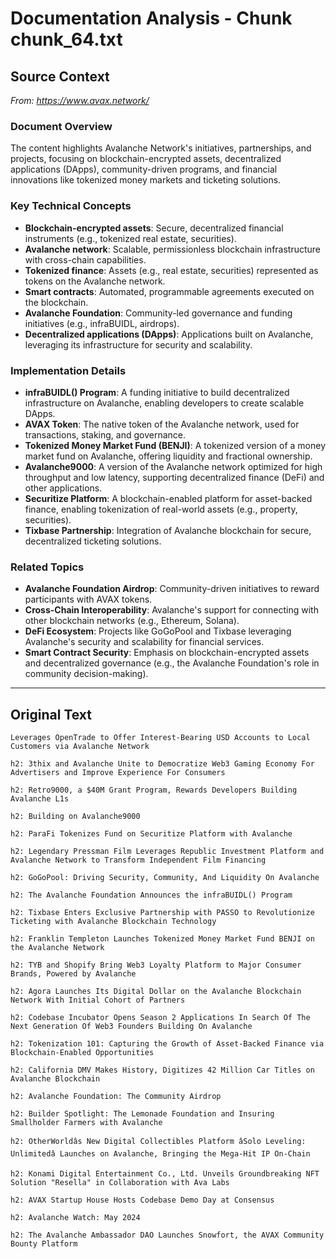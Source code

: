 # Documentation Analysis - Chunk chunk_64.txt

## Source Context
*From: https://www.avax.network/*

### Document Overview  
The content highlights Avalanche Network's initiatives, partnerships, and projects, focusing on blockchain-encrypted assets, decentralized applications (DApps), community-driven programs, and financial innovations like tokenized money markets and ticketing solutions.  

### Key Technical Concepts  
- **Blockchain-encrypted assets**: Secure, decentralized financial instruments (e.g., tokenized real estate, securities).  
- **Avalanche network**: Scalable, permissionless blockchain infrastructure with cross-chain capabilities.  
- **Tokenized finance**: Assets (e.g., real estate, securities) represented as tokens on the Avalanche network.  
- **Smart contracts**: Automated, programmable agreements executed on the blockchain.  
- **Avalanche Foundation**: Community-led governance and funding initiatives (e.g., infraBUIDL, airdrops).  
- **Decentralized applications (DApps)**: Applications built on Avalanche, leveraging its infrastructure for security and scalability.  

### Implementation Details  
- **infraBUIDL() Program**: A funding initiative to build decentralized infrastructure on Avalanche, enabling developers to create scalable DApps.  
- **AVAX Token**: The native token of the Avalanche network, used for transactions, staking, and governance.  
- **Tokenized Money Market Fund (BENJI)**: A tokenized version of a money market fund on Avalanche, offering liquidity and fractional ownership.  
- **Avalanche9000**: A version of the Avalanche network optimized for high throughput and low latency, supporting decentralized finance (DeFi) and other applications.  
- **Securitize Platform**: A blockchain-enabled platform for asset-backed finance, enabling tokenization of real-world assets (e.g., property, securities).  
- **Tixbase Partnership**: Integration of Avalanche blockchain for secure, decentralized ticketing solutions.  

### Related Topics  
- **Avalanche Foundation Airdrop**: Community-driven initiatives to reward participants with AVAX tokens.  
- **Cross-Chain Interoperability**: Avalanche's support for connecting with other blockchain networks (e.g., Ethereum, Solana).  
- **DeFi Ecosystem**: Projects like GoGoPool and Tixbase leveraging Avalanche's security and scalability for financial services.  
- **Smart Contract Security**: Emphasis on blockchain-encrypted assets and decentralized governance (e.g., the Avalanche Foundation's role in community decision-making).

---

## Original Text
```
Leverages OpenTrade to Offer Interest-Bearing USD Accounts to Local Customers via Avalanche Network

h2: 3thix and Avalanche Unite to Democratize Web3 Gaming Economy For Advertisers and Improve Experience For Consumers

h2: Retro9000, a $40M Grant Program, Rewards Developers Building Avalanche L1s

h2: Building on Avalanche9000

h2: ParaFi Tokenizes Fund on Securitize Platform with Avalanche

h2: Legendary Pressman Film Leverages Republic Investment Platform and Avalanche Network to Transform Independent Film Financing

h2: GoGoPool: Driving Security, Community, And Liquidity On Avalanche

h2: The Avalanche Foundation Announces the infraBUIDL() Program

h2: Tixbase Enters Exclusive Partnership with PASSO to Revolutionize Ticketing with Avalanche Blockchain Technology

h2: Franklin Templeton Launches Tokenized Money Market Fund BENJI on the Avalanche Network

h2: TYB and Shopify Bring Web3 Loyalty Platform to Major Consumer Brands, Powered by Avalanche

h2: Agora Launches Its Digital Dollar on the Avalanche Blockchain Network With Initial Cohort of Partners

h2: Codebase Incubator Opens Season 2 Applications In Search Of The Next Generation Of Web3 Founders Building On Avalanche

h2: Tokenization 101: Capturing the Growth of Asset-Backed Finance via Blockchain-Enabled Opportunities

h2: California DMV Makes History, Digitizes 42 Million Car Titles on Avalanche Blockchain

h2: Avalanche Foundation: The Community Airdrop

h2: Builder Spotlight: The Lemonade Foundation and Insuring Smallholder Farmers with Avalanche

h2: OtherWorldâs New Digital Collectibles Platform âSolo Leveling: Unlimitedâ Launches on Avalanche, Bringing the Mega-Hit IP On-Chain

h2: Konami Digital Entertainment Co., Ltd. Unveils Groundbreaking NFT Solution "Resella" in Collaboration with Ava Labs

h2: AVAX Startup House Hosts Codebase Demo Day at Consensus

h2: Avalanche Watch: May 2024

h2: The Avalanche Ambassador DAO Launches Snowfort, the AVAX Community Bounty Platform

```